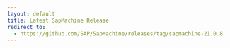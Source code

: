 ```yaml
---
layout: default
title: Latest SapMachine Release
redirect_to:
  - https://github.com/SAP/SapMachine/releases/tag/sapmachine-21.0.8
---
```

